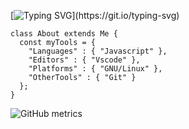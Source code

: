 [![Typing SVG](https://readme-typing-svg.demolab.com?font=Roboto+Mono&size=30&pause=1000&color=539BF5&width=435&lines=Hello!;I'm+Bedirhan+Ugur.;I'm+a+Creative+Coder.)](https://git.io/typing-svg) 
```
class About extends Me { 
  const myTools = {  
    "Languages" : { "Javascript" },
    "Editors" : { "Vscode" },
    "Platforms" : { "GNU/Linux" },
    "OtherTools" : { "Git" }
  };
}
``` 

![GitHub metrics](https://metrics.lecoq.io/bedirxanugur)  


 
 

 
